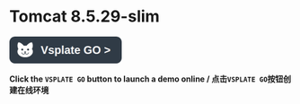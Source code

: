 # Tomcat 8.5.29-slim

<a href="https://www.vsplate.com/?docker-compose=https://github.com/vsplate/dcenvs/tomcat/8.5.29-slim"><img alt="VSPLATE GO" src="https://raw.githubusercontent.com/vsplate/images/master/vsgo_btn.png" width="200px"></a>

**Click the `VSPLATE GO` button to launch a demo online / 点击`VSPLATE GO`按钮创建在线环境**